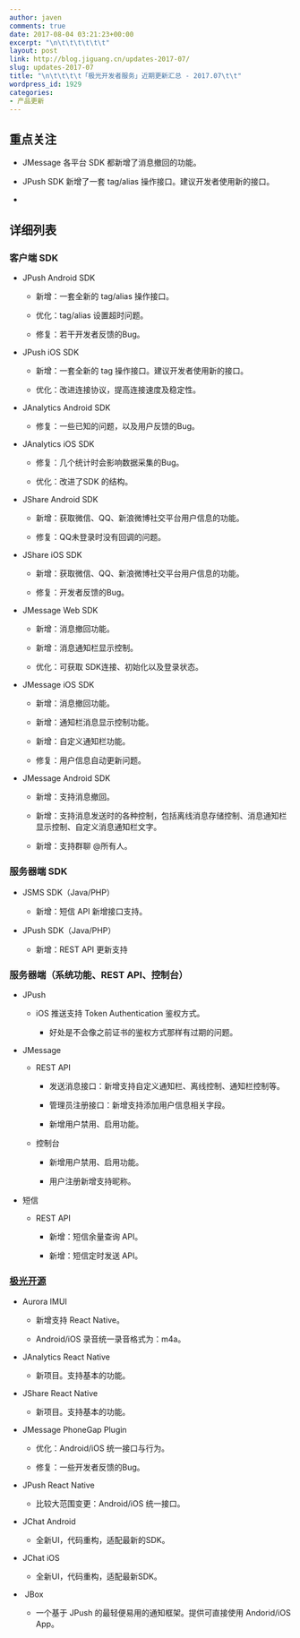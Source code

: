 ```yaml
---
author: javen
comments: true
date: 2017-08-04 03:21:23+00:00
excerpt: "\n\t\t\t\t\t\t"
layout: post
link: http://blog.jiguang.cn/updates-2017-07/
slug: updates-2017-07
title: "\n\t\t\t\t「极光开发者服务」近期更新汇总 - 2017.07\t\t"
wordpress_id: 1929
categories:
- 产品更新
---
```



				

## 重点关注





	
  * JMessage 各平台 SDK 都新增了消息撤回的功能。

	
  * JPush SDK 新增了一套 tag/alias 操作接口。建议开发者使用新的接口。

	
  * 



## 详细列表




### 客户端 SDK





	
  * JPush Android SDK

	
    * 新增：一套全新的 tag/alias 操作接口。

	
    * 优化：tag/alias 设置超时问题。

	
    * 修复：若干开发者反馈的Bug。




	
  * JPush iOS SDK

	
    * 新增：一套全新的 tag 操作接口。建议开发者使用新的接口。

	
    * 优化：改进连接协议，提高连接速度及稳定性。




	
  * JAnalytics Android SDK

	
    * 修复：一些已知的问题，以及用户反馈的Bug。




	
  * JAnalytics iOS SDK

	
    * 修复：几个统计时会影响数据采集的Bug。

	
    * 优化：改进了SDK 的结构。




	
  * JShare Android SDK

	
    * 新增：获取微信、QQ、新浪微博社交平台用户信息的功能。

	
    * 修复：QQ未登录时没有回调的问题。




	
  * JShare iOS SDK

	
    * 新增：获取微信、QQ、新浪微博社交平台用户信息的功能。

	
    * 修复：开发者反馈的Bug。




	
  * JMessage Web SDK

	
    * 新增：消息撤回功能。

	
    * 新增：消息通知栏显示控制。

	
    * 优化：可获取 SDK连接、初始化以及登录状态。




	
  * JMessage iOS SDK

	
    * 新增：消息撤回功能。

	
    * 新增：通知栏消息显示控制功能。

	
    * 新增：自定义通知栏功能。

	
    * 修复：用户信息自动更新问题。




	
  * JMessage Android SDK

	
    * 新增：支持消息撤回。

	
    * 新增：支持消息发送时的各种控制，包括离线消息存储控制、消息通知栏显示控制、自定义消息通知栏文字。

	
    * 新增：支持群聊 @所有人。







### 服务器端 SDK





	
  * JSMS SDK（Java/PHP）

	
    * 新增：短信 API 新增接口支持。




	
  * JPush SDK（Java/PHP）

	
    * 新增：REST API 更新支持







### 服务器端（系统功能、REST API、控制台）





	
  * JPush

	
    * iOS 推送支持 Token Authentication 鉴权方式。

	
      * 好处是不会像之前证书的鉴权方式那样有过期的问题。







	
  * JMessage

	
    * REST API

	
      * 发送消息接口：新增支持自定义通知栏、离线控制、通知栏控制等。

	
      * 管理员注册接口：新增支持添加用户信息相关字段。

	
      * 新增用户禁用、启用功能。




	
    * 控制台

	
      * 新增用户禁用、启用功能。

	
      * 用户注册新增支持昵称。







	
  * 短信

	
    * REST API

	
      * 新增：短信余量查询 API。

	
      * 新增：短信定时发送 API。










### [极光开源](http://github.com/jpush)





	
  * Aurora IMUI

	
    * 新增支持 React Native。

	
    * Android/iOS 录音统一录音格式为：m4a。




	
  * JAnalytics React Native

	
    * 新项目。支持基本的功能。




	
  * JShare React Native

	
    * 新项目。支持基本的功能。




	
  * JMessage PhoneGap Plugin

	
    * 优化：Android/iOS 统一接口与行为。

	
    * 修复：一些开发者反馈的Bug。




	
  * JPush React Native

	
    * 比较大范围变更：Android/iOS 统一接口。




	
  * JChat Android

	
    * 全新UI，代码重构，适配最新的SDK。




	
  * JChat iOS

	
    * 全新UI，代码重构，适配最新SDK。




	
  *  JBox

	
    * 一个基于 JPush 的最轻便易用的通知框架。提供可直接使用 Andorid/iOS App。




		
